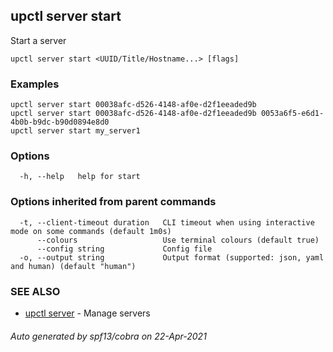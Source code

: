 ## upctl server start

Start a server

```
upctl server start <UUID/Title/Hostname...> [flags]
```

### Examples

```
upctl server start 00038afc-d526-4148-af0e-d2f1eeaded9b
upctl server start 00038afc-d526-4148-af0e-d2f1eeaded9b 0053a6f5-e6d1-4b0b-b9dc-b90d0894e8d0
upctl server start my_server1
```

### Options

```
  -h, --help   help for start
```

### Options inherited from parent commands

```
  -t, --client-timeout duration   CLI timeout when using interactive mode on some commands (default 1m0s)
      --colours                   Use terminal colours (default true)
      --config string             Config file
  -o, --output string             Output format (supported: json, yaml and human) (default "human")
```

### SEE ALSO

* [upctl server](upctl_server.md)	 - Manage servers

###### Auto generated by spf13/cobra on 22-Apr-2021
